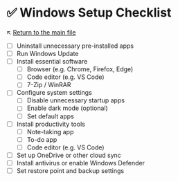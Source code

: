 # ✅ Windows Setup Checklist

↖️ [Return to the main file](../README.md)

- [ ] Uninstall unnecessary pre-installed apps
- [ ] Run Windows Update
- [ ] Install essential software
  - [ ] Browser (e.g. Chrome, Firefox, Edge)
  - [ ] Code editor (e.g. VS Code)
  - [ ] 7-Zip / WinRAR
- [ ] Configure system settings
  - [ ] Disable unnecessary startup apps
  - [ ] Enable dark mode (optional)
  - [ ] Set default apps
- [ ] Install productivity tools
  - [ ] Note-taking app
  - [ ] To-do app
  - [ ] Code editor (e.g. VS Code)
- [ ] Set up OneDrive or other cloud sync
- [ ] Install antivirus or enable Windows Defender
- [ ] Set restore point and backup settings
